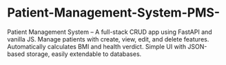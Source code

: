 # Patient-Management-System-PMS-
Patient Management System – A full-stack CRUD app using FastAPI and vanilla JS. Manage patients with create, view, edit, and delete features. Automatically calculates BMI and health verdict. Simple UI with JSON-based storage, easily extendable to databases.
